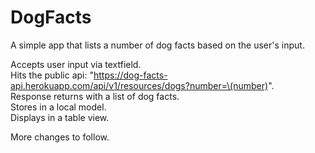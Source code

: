 # DogFacts

A simple app that lists a number of dog facts based on the user's input.

Accepts user input via textfield.  
Hits the public api: "https://dog-facts-api.herokuapp.com/api/v1/resources/dogs?number=\(number)".  
Response returns with a list of dog facts.   
Stores in a local model.  
Displays in a table view.  

More changes to follow.
